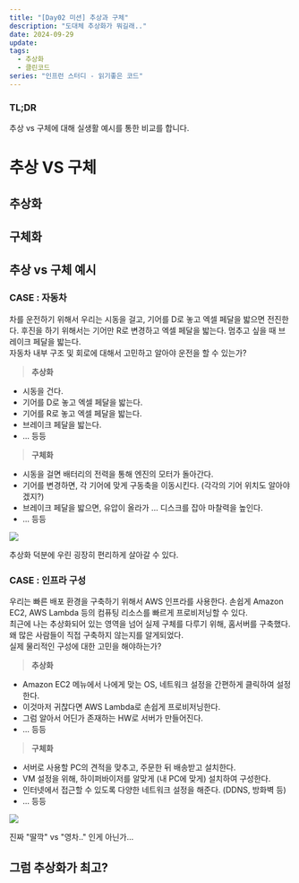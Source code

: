 ```yaml
---
title: "[Day02 미션] 추상과 구체"
description: "도대체 추상화가 뭐길래.."
date: 2024-09-29
update: 
tags:
  - 추상화
  - 클린코드
series: "인프런 스터디 - 읽기좋은 코드"
---
```


### TL;DR
추상 vs 구체에 대해 실생활 예시를 통한 비교를 합니다. 

# 추상 VS 구체

## 추상화


## 구체화

## 추상 vs 구체 예시

### CASE : 자동차

차를 운전하기 위해서 우리는 시동을 걸고, 기어를 D로 놓고 엑셀 페달을 밟으면 전진한다. 후진을 하기 위해서는 기어만 R로 변경하고 엑셀 페달을 밟는다. 멈추고 싶을 때 브레이크 페달을 밟는다.  <br>
자동차 내부 구조 및 회로에 대해서 고민하고 알아야 운전을 할 수 있는가?
>**추상화** <br>
- 시동을 건다.
- 기어를 D로 놓고 엑셀 페달을 밟는다.
- 기어를 R로 놓고 엑셀 페달을 밟는다.
- 브레이크 페달을 밟는다.
- ... 등등 

>**구체화** <br>
- 시동을 걸면 배터리의 전력을 통해 엔진의 모터가 돌아간다.
- 기어를 변경하면, 각 기어에 맞게 구동축을 이동시킨다. (각각의 기어 위치도 알아야겠지?)
- 브레이크 페달을 밟으면, 유압이 올라가 ... 디스크를 잡아 마찰력을 높인다.
- ... 등등

![](https://i.imgur.com/BT34NLj.png)

추상화 덕분에 우린 굉장히 편리하게 살아갈 수 있다.

### CASE : 인프라 구성

우리는 빠른 배포 환경을 구축하기 위해서 AWS 인프라를 사용한다. 손쉽게 Amazon EC2, AWS Lambda 등의 컴퓨팅 리소스를 빠르게 프로비저닝할 수 있다. <br>
최근에 나는 추상화되어 있는 영역을 넘어 실제 구체를 다루기 위해, 홈서버를 구축했다. 왜 많은 사람들이 직접 구축하지 않는지를 알게되었다. <br>
실제 물리적인 구성에 대한 고민을 해야하는가?

>**추상화** <br>
- Amazon EC2 메뉴에서 나에게 맞는 OS, 네트워크 설정을 간편하게 클릭하여 설정한다.
- 이것마저 귀찮다면 AWS Lambda로 손쉽게 프로비저닝한다. 
- 그럼 알아서 어딘가 존재하는 HW로 서버가 만들어진다.
- ... 등등 

>**구체화** <br>
- 서버로 사용할 PC의 견적을 맞추고, 주문한 뒤 배송받고 설치한다.
- VM 설정을 위해, 하이퍼바이저를 알맞게 (내 PC에 맞게) 설치하여 구성한다.
- 인터넷에서 접근할 수 있도록 다양한 네트워크 설정을 해준다. (DDNS, 방화벽 등)
- ... 등등

![](https://i.imgur.com/argfrJ0.png)

진짜 "딸깍" vs "영차.." 인게 아닌가...

## 그럼 추상화가 최고?
